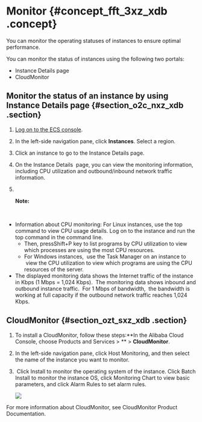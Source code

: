 # Monitor {#concept_fft_3xz_xdb .concept}

You can monitor the operating statuses of instances to ensure optimal performance.

You can monitor the status of instances using the following two portals:

-   Instance Details page
-   CloudMonitor

## Monitor the status of an instance by using Instance Details page {#section_o2c_nxz_xdb .section}

1.  [Log on to the ECS console](https://ecs.console.aliyun.com/?spm=a2c4g.11186623.2.9.FNEORG#/home).
2.  In the left-side navigation pane, click **Instances**. Select a region.
3.  Click an instance to go to the Instance Details page.
4.  On the Instance Details  page, you can view the monitoring information, including CPU utilization and outbound/inbound network traffic information.
5.   

    **Note:**      


 

-   Information about CPU monitoring: For Linux instances, use the top command to view CPU usage details. Log on to the instance and run the top command in the command line. 
    -   Then, pressShift+P key to list programs by CPU utilization to view which processes are using the most CPU resources.
    -   For Windows instances,  use the Task Manager on an instance to  view the CPU utilization to view which programs are using the CPU resources of the server.
-   The displayed monitoring data shows the Internet traffic of the instance in Kbps \(1 Mbps = 1,024 Kbps\).  The monitoring data shows inbound and outbound instance traffic.  For 1 Mbps of bandwidth,  the bandwidth is working at full capacity if the outbound network traffic reaches 1,024 Kbps.

## CloudMonitor {#section_ozt_sxz_xdb .section}

1.  To install a CloudMonitor, follow these steps:**In the Alibaba Cloud Console, choose Products and Services \> ** \> **CloudMonitor**.
2.  In the left-side navigation pane, click Host Monitoring, and then select the name of the instance you want to monitor.
3.   Click Install to monitor the operating system of the instance. Click Batch Install to monitor the instance OS, click Monitoring Chart to view basic parameters, and click Alarm Rules to set alarm rules.

    ![](http://static-aliyun-doc.oss-cn-hangzhou.aliyuncs.com/assets/img/9747/15349234253939_en-US.png)


For more information about CloudMonitor, see CloudMonitor Product Documentation.

